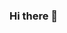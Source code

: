 ### Hi there 👋

<!--
**MOuldycheese123/MOuldycheese123** is a ✨ _special_ ✨ repository because its `README.md` (this file) appears on your GitHub profile.

Here are some ideas to get you started:

- 🔭 I’m currently working on my repository
- 🌱 I’m currently learning computer science and coding 
- 👯 I’m looking to collaborate on coding
- 🤔 I’m looking for help when needed 
- 💬 Ask me about the things I have knowledge about
- 📫 How to reach me: you cant 
- 😄 Pronouns: he/him
- ⚡ Fun fact: life: i was almost going to die because of anesthesia
- https://www.tigers-world.com/wp-content/uploads/Bengal.jpg
- https://www.youtube.com/
